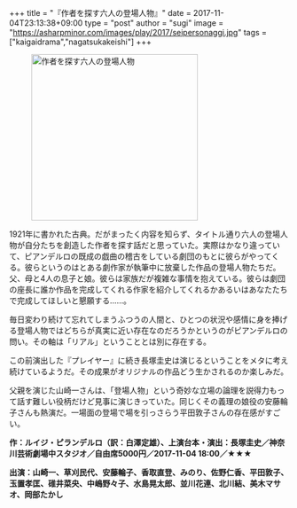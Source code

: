 +++
title = "『作者を探す六人の登場人物』"
date = 2017-11-04T23:13:38+09:00
type = "post"
author = "sugi"
image = "https://asharpminor.com/images/play/2017/seipersonaggi.jpg"
tags = ["kaigaidrama","nagatsukakeishi"]
+++
<figure class="alignleft"><img src="/images/play/2017/seipersonaggi.jpg" alt="作者を探す六人の登場人物" style="width: 300px !important;"></figure>

1921年に書かれた古典。だがまったく内容を知らず、タイトル通り六人の登場人物が自分たちを創造した作者を探す話だと思っていた。実際はかなり違っていて、ピアンデルロの既成の戯曲の稽古をしている劇団のもとに彼らがやってくる。彼らというのはとある劇作家が執筆中に放棄した作品の登場人物たちだ。父、母と4人の息子と娘。彼らは家族だが複雑な事情を抱えている。彼らは劇団の座長に誰か作品を完成してくれる作家を紹介してくれるかあるいはあなたたちで完成してほしいと懇願する……。

毎日変わり続けて忘れてしまうふつうの人間と、ひとつの状況や感情に身を捧げる登場人物ではどちらが真実に近い存在なのだろうかというのがピアンデルロの問い。その軸は「リアル」ということとは別に存在する。

この前演出した『プレイヤー』に続き長塚圭史は演じるということをメタに考え続けているようだ。その成果がオリジナルの作品どう生かされるのか楽しみだ。

父親を演じた山崎一さんは、「登場人物」という奇妙な立場の論理を説得力もって話す難しい役柄だけど見事に演じきっていた。同じくその義理の娘役の安藤輪子さんも熱演だ。一場面の登場で場を引っさらう平田敦子さんの存在感がすごい。

**作：ルイジ・ピランデルロ（訳：白澤定雄）、上演台本・演出：長塚圭史／神奈川芸術劇場中スタジオ／自由席5000円／2017-11-04 18:00／★★★**

**出演：山崎一、草刈民代、安藤輪子、香取直登、みのり、佐野仁香、平田敦子、玉置孝匡、碓井菜央、中嶋野々子、水島晃太郎、並川花連、北川結、美木マサオ、岡部たかし**

